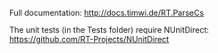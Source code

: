 Full documentation: http://docs.timwi.de/RT.ParseCs

The unit tests (in the Tests folder) require NUnitDirect: https://github.com/RT-Projects/NUnitDirect

